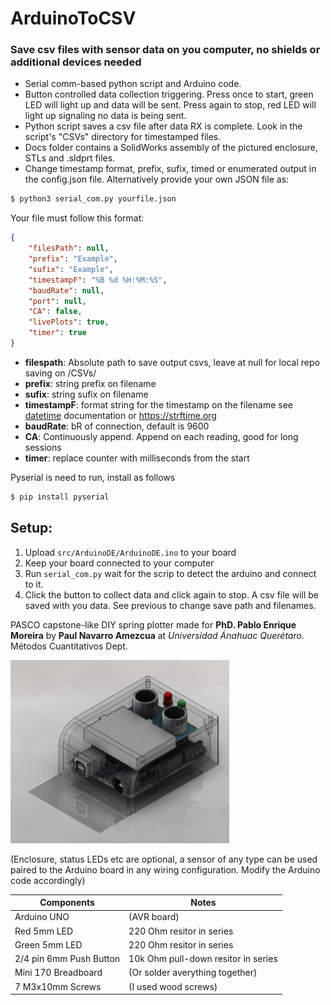 # ArduinoToCSV
### **Save csv files with sensor data on you computer, no shields or additional devices needed**

- Serial comm-based python script and Arduino code. 
- Button controlled data collection triggering. Press once to start, green LED will light up and data will be sent. Press again to stop, red LED will light up signaling no data is being sent.
- Python script saves a csv file after data RX is complete. Look in the script's "CSVs" directory for timestamped files.
- Docs folder contains a SolidWorks assembly of the pictured enclosure, STLs and .sldprt files.
- Change timestamp format, prefix, sufix, timed or enumerated output in the config.json file. Alternatively provide your own JSON file as:

```bash
$ python3 serial_com.py yourfile.json
```
Your file must follow this format:

```json
{
    "filesPath": null,
    "prefix": "Example",
    "sufix": "Example",
    "timestampF": "%B %d %H:%M:%S",
    "baudRate": null,
    "port": null,
    "CA": false,
    "livePlots": true,
    "timer": true
}

```
- **filespath**: Absolute path to save output csvs, leave at null for local repo saving on /CSVs/
- **prefix**: string prefix on filename
- **sufix**: string sufix on filename
- **timestampF**: format string for the timestamp on the filename
see  [datetime](https://docs.python.org/3/library/datetime.html#strftime-and-strptime-format-codes) documentation or https://strftime.org
- **baudRate**: bR of connection, default is 9600
- **CA**: Continuously append. Append on each reading, good for long sessions
- **timer**: replace counter with milliseconds from the start

Pyserial is need to run, install as follows
```bash
$ pip install pyserial
```

## Setup:
1. Upload  `src/ArduinoDE/ArduinoDE.ino` to your board
2. Keep your board connected to your computer
3. Run `serial_com.py` wait for the scrip to detect the arduino and connect to it.
4. Click the button to collect data and click again to stop. A csv file will be saved with you data. See previous to change save path and filenames.


PASCO capstone-like DIY spring plotter made for **PhD. Pablo Enrique Moreira** 
by **Paul Navarro Amezcua**
at *Universidad Ánahuac Querétaro.* 
    Métodos Cuantitativos Dept.

<img src="https://raw.githubusercontent.com/eyebrowdogs/ArduinoDE/main/docs/ensamble%203.PNG" width="350">



(Enclosure, status LEDs etc are optional, a sensor of any type can be used paired to the Arduino board in any wiring configuration. Modify the Arduino code accordingly)

| Components  | Notes |
| ------------- | ------------- |
| Arduino UNO  | (AVR board) |
| Red 5mm LED  | 220 Ohm resitor in series  |
| Green 5mm LED | 220 Ohm resitor in series  |
| 2/4 pin 6mm Push Button | 10k Ohm pull-down resitor in series  |
| Mini 170 Breadboard | (Or solder averything together)  |
| 7 M3x10mm Screws  | (I used wood screws) |

